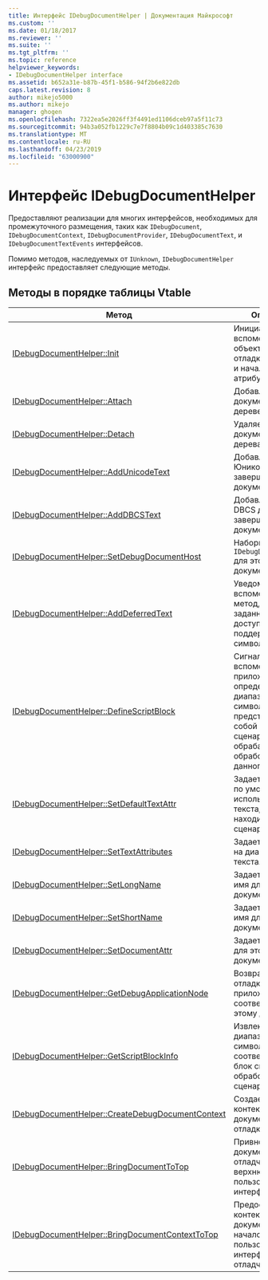 ```yaml
---
title: Интерфейс IDebugDocumentHelper | Документация Майкрософт
ms.custom: ''
ms.date: 01/18/2017
ms.reviewer: ''
ms.suite: ''
ms.tgt_pltfrm: ''
ms.topic: reference
helpviewer_keywords:
- IDebugDocumentHelper interface
ms.assetid: b652a31e-b87b-45f1-b586-94f2b6e822db
caps.latest.revision: 8
author: mikejo5000
ms.author: mikejo
manager: ghogen
ms.openlocfilehash: 7322ea5e2026ff3f4491ed1106dceb97a5f11c73
ms.sourcegitcommit: 94b3a052fb1229c7e7f8804b09c1d403385c7630
ms.translationtype: MT
ms.contentlocale: ru-RU
ms.lasthandoff: 04/23/2019
ms.locfileid: "63000900"
---
```

# <a name="idebugdocumenthelper-interface"></a>Интерфейс IDebugDocumentHelper
Предоставляют реализации для многих интерфейсов, необходимых для промежуточного размещения, таких как `IDebugDocument`, `IDebugDocumentContext`, `IDebugDocumentProvider`, `IDebugDocumentText`, и `IDebugDocumentTextEvents` интерфейсов.  
  
 Помимо методов, наследуемых от `IUnknown`, `IDebugDocumentHelper` интерфейс предоставляет следующие методы.  
  
## <a name="methods-in-vtable-order"></a>Методы в порядке таблицы Vtable  
  
|Метод|Описание|  
|------------|-----------------|  
|[IDebugDocumentHelper::Init](../../winscript/reference/idebugdocumenthelper-init.md)|Инициализирует вспомогательный объект документа отладки с именем и начальными атрибутами.|  
|[IDebugDocumentHelper::Attach](../../winscript/reference/idebugdocumenthelper-attach.md)|Добавляет в этом документе в дереве документа.|  
|[IDebugDocumentHelper::Detach](../../winscript/reference/idebugdocumenthelper-detach.md)|Удаляет этот документ из дерева документа.|  
|[IDebugDocumentHelper::AddUnicodeText](../../winscript/reference/idebugdocumenthelper-addunicodetext.md)|Добавляет строку Юникода для завершения этого документа.|  
|[IDebugDocumentHelper::AddDBCSText](../../winscript/reference/idebugdocumenthelper-adddbcstext.md)|Добавляет строку DBCS для завершения этого документа.|  
|[IDebugDocumentHelper::SetDebugDocumentHost](../../winscript/reference/idebugdocumenthelper-setdebugdocumenthost.md)|Наборы `IDebugDocumentHost` для этого документа.|  
|[IDebugDocumentHelper::AddDeferredText](../../winscript/reference/idebugdocumenthelper-adddeferredtext.md)|Уведомляет вспомогательный метод, что заданный текст доступен, но он не поддерживает символы.|  
|[IDebugDocumentHelper::DefineScriptBlock](../../winscript/reference/idebugdocumenthelper-definescriptblock.md)|Сигнализирует вспомогательного приложения, определенного диапазона символов представляет собой блок сценария, обрабатывается обработчиком данного сценария.|  
|[IDebugDocumentHelper::SetDefaultTextAttr](../../winscript/reference/idebugdocumenthelper-setdefaulttextattr.md)|Задает атрибуты по умолчанию, используемый для текста, который не находится в блок сценария.|  
|[IDebugDocumentHelper::SetTextAttributes](../../winscript/reference/idebugdocumenthelper-settextattributes.md)|Задает атрибуты на диапазон текста.|  
|[IDebugDocumentHelper::SetLongName](../../winscript/reference/idebugdocumenthelper-setlongname.md)|Задает длинное имя для документа.|  
|[IDebugDocumentHelper::SetShortName](../../winscript/reference/idebugdocumenthelper-setshortname.md)|Задает короткое имя для документа.|  
|[IDebugDocumentHelper::SetDocumentAttr](../../winscript/reference/idebugdocumenthelper-setdocumentattr.md)|Задает атрибуты для этого документа.|  
|[IDebugDocumentHelper::GetDebugApplicationNode](../../winscript/reference/idebugdocumenthelper-getdebugapplicationnode.md)|Возвращает узел отладки приложения, соответствующий этому документу.|  
|[IDebugDocumentHelper::GetScriptBlockInfo](../../winscript/reference/idebugdocumenthelper-getscriptblockinfo.md)|Извлекает диапазон символов и соответствующий блок сценария обработчик сценариев.|  
|[IDebugDocumentHelper::CreateDebugDocumentContext](../../winscript/reference/idebugdocumenthelper-createdebugdocumentcontext.md)|Создает новый контекст документа отладки.|  
|[IDebugDocumentHelper::BringDocumentToTop](../../winscript/reference/idebugdocumenthelper-bringdocumenttotop.md)|Привносит в этом документе отладчик в верхнюю часть пользовательского интерфейса.|  
|[IDebugDocumentHelper::BringDocumentContextToTop](../../winscript/reference/idebugdocumenthelper-bringdocumentcontexttotop.md)|Предоставляет контекст этого документа в начало в пользовательском интерфейсе отладчика.|